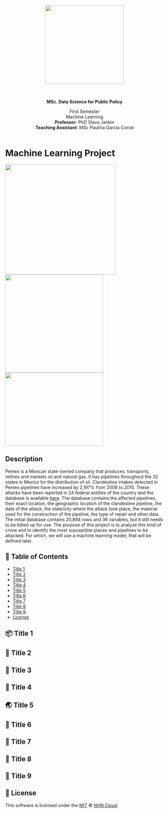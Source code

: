 <div align="center">
<a href="https://www.hertie-school.org/en/">
<img width="250em" src="https://hertieschool-f4e6.kxcdn.com/typo3conf/ext/lf_base/Resources/Frontend/dev04/assets/images/hertie-school.svg"/>
</a>

</div>

<br/>
<br/>

<div align="center">
<p><b> MSc. Data Science for Public Policy </b> <br/> </p>
First Semester <br/>
Machine Learning <br/>
<b>Professor</b>: PhD Slava Jankin <br/>
<b>Teaching Assistant</b>: MSc Paulina García Corral<br/>
</div>

<br/>


# Machine Learning Project

<a href="https://www.infobae.com/america/mexico/2020/12/23/fuerzas-federales-aseguraron-toma-de-huachicol-oculta-en-tunel-de-200-metros-en-el-edomex/">
<img width="350em" src="https://cloudfront-us-east-1.images.arcpublishing.com/infobae/YYDPAE4SMFFTJOHSBPDKK2UUAQ.jpg"/>
</a>

<a href="https://www.elfinanciero.com.mx/universidades/investigadores-mexicanos-evitarian-el-robo-de-hidrocarburos/">
<img width="311em" src="https://cloudfront-us-east-1.images.arcpublishing.com/elfinanciero/IQR3FITOOHFWA3X4UZ7VCXEIWA.jpg"/>
</a>

<a href="https://www.elfinanciero.com.mx/universidades/investigadores-mexicanos-evitarian-el-robo-de-hidrocarburos/">
<img width="311em" height="233em" src="https://www.elsoldemexico.com.mx/finanzas/cpnv8p-militares-operativo-ductos-huachicol-combustible-perforacion-30.jpg/ALTERNATES/LANDSCAPE_400/Militares-Operativo-Ductos-Huachicol-Combustible-Perforacion%20(30).jpg"/>
</a>

##

## Description


Pemex is a Mexican state-owned company that produces, transports, refines and markets oil and natural gas. It has pipelines throughout the 32 states in Mexico for the distribution of oil. 
Clandestine intakes detected in Pemex pipelines have increased by 2,197% from 2008 to 2015. These attacks have been reported in 24 federal entities of the country and the database is available <a href="https://cartocritica.org.mx/2019/tomas-clandestinas-en-pemex-2008-2015/">here</a>. The database contains the affected pipelines, their exact location, the geographic location of the clandestine pipeline, the date of the attack, the state/city where the attack took place, the material used for the construction of the pipeline, the type of repair and other data. The initial database contains 20,894 rows and 36 variables, but it still needs to be tidied up for use.
The purpose of this project is to analyze this kind of crime and to identify the most susceptible places and pipelines to be attacked. For which, we will use a machine learning model, that will be defined later.

##



## 🚩 Table of Contents

- [Title 1](#-title-1)
- [Title 2](#-title-2)
- [Title 3](#-title-3)
- [Title 4](#-title-4)
- [Title 5](#-title-5)
- [Title 6](#-title-6)
- [Title 7](#-title-7)
- [Title 8](#-title-8)
- [Title 9](#-title-9)
- [License](#-license)


## 📦 Title 1



## 🤖 Title 2



## 🎨 Title 3


## 🐾 Title 4


## 🌏 Title 5

## 🔧 Title 6


## 💬 Title 7


## 🍞 Title 8


## 🚀 Title 9


## 📜 License

This software is licensed under the [MIT](https://github.com/nhn/tui.editor/blob/master/LICENSE) © [NHN Cloud](https://github.com/nhn).
